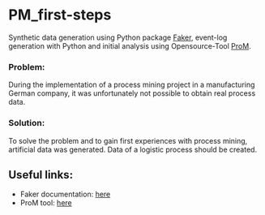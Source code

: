 # PM_first-steps
Synthetic data generation using Python package [Faker](https://faker.readthedocs.io/en/master/), event-log generation with Python and initial analysis using Opensource-Tool [ProM](https://promtools.org/).

### Problem:
During the implementation of a process mining project in a manufacturing German company, it was unfortunately not possible to obtain real process data. 
### Solution: 
To solve the problem and to gain first experiences with process mining, artificial data was generated. Data of a logistic process should be created. 

## Useful links:
* Faker documentation: [here](https://faker.readthedocs.io/en/master/)
* ProM tool: [here](https://promtools.org/)
